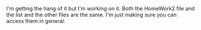 I'm getting the hang of it but I'm working on it. Both the HomeWork2 file and the list and the other files are the same. I'm just making sure you can access them in general. 
